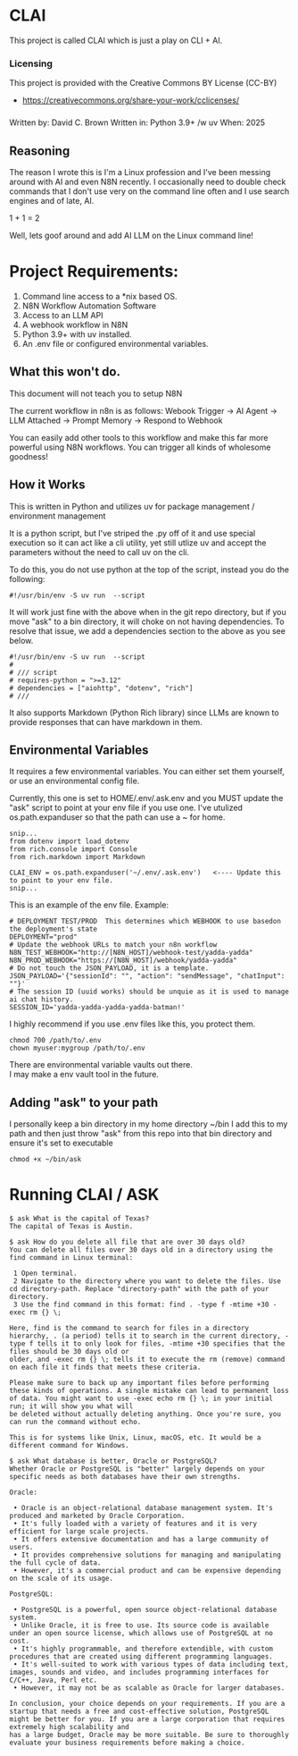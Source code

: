 # CLAI
This project is called CLAI which is just a play on CLI + AI.   

### Licensing
This project is provided with the Creative Commons BY License (CC-BY)
* https://creativecommons.org/share-your-work/cclicenses/
###   
Written by: David C. Brown
Written in: Python 3.9+ /w uv
When: 2025

## Reasoning
The reason I wrote this is I'm a Linux profession and I've been messing
around with AI and even N8N recently.  I occasionally need to double check
commands that I don't use very on the command line often and I use search 
engines and of late, AI.

1 + 1 = 2 

Well, lets goof around and add AI LLM on the Linux command line!  

# Project Requirements:
 1. Command line access to a *nix based OS.
 2. N8N Workflow Automation Software
 3. Access to an LLM API
 4. A webhook workflow in N8N
 5. Python 3.9+ with uv installed.
 6. An .env file or configured environmental variables.

## What this won't do.
This document will not teach you to setup N8N

The current workflow in n8n is as follows:
Webook Trigger -> AI Agent -> LLM Attached -> Prompt Memory -> Respond to Webhook

You can easily add other tools to this workflow and make this far more powerful using
N8N workflows.  You can trigger all kinds of wholesome goodness!

## How it Works
This is written in Python and utilizes uv for package management / environment management

It is a python script, but I've striped the .py off of it and use special execution so it can 
act like a cli utility, yet still utlize uv and accept the parameters without the need to call
uv on the cli.

To do this, you do not use python at the top of the script, instead you do the following:
```
#!/usr/bin/env -S uv run  --script
```
It will work just fine with the above when in the git repo directory, but if you move "ask" 
to a bin directory, it will choke on not having dependencies.   To resolve that issue, we add
a dependencies section to the above as you see below.
```
#!/usr/bin/env -S uv run  --script
#
# /// script
# requires-python = ">=3.12"
# dependencies = ["aiohttp", "dotenv", "rich"]
# ///
```
It also supports Markdown (Python Rich library) since LLMs are known to provide responses that can have markdown in them.

## Environmental Variables
It requires a few environmental variables.  You can either set them yourself, or use an environmental
config file.

Currently, this one is set to HOME/.env/.ask.env and you MUST update the "ask" script to point at your
env file if you use one.  I've utulized os.path.expanduser so that the path can use a ~ for home.

```
snip...
from dotenv import load_dotenv
from rich.console import Console
from rich.markdown import Markdown

CLAI_ENV = os.path.expanduser('~/.env/.ask.env')   <---- Update this to point to your env file.
snip...
```

This is an example of the env file.
Example:
```
# DEPLOYMENT TEST/PROD  This determines which WEBHOOK to use basedon the deployment's state
DEPLOYMENT="prod"
# Update the webhook URLs to match your n8n workflow
N8N_TEST_WEBHOOK="http://[N8N_HOST]/webhook-test/yadda-yadda"
N8N_PROD_WEBHOOK="https://[N8N_HOST]/webhook/yadda-yadda"
# Do not touch the JSON_PAYLOAD, it is a template.
JSON_PAYLOAD='{"sessionId": "", "action": "sendMessage", "chatInput": ""}'
# The session ID (uuid works) should be unquie as it is used to manage ai chat history.
SESSION_ID='yadda-yadda-yadda-yadda-batman!'
```
I highly recommend if you use .env files like this, you protect them.
```
chmod 700 /path/to/.env
chown myuser:mygroup /path/to/.env
```
There are environmental variable vaults out there.  
I may make a env vault tool in the future.  

## Adding "ask" to your path
I personally keep a bin directory in my home directory ~/bin
I add this to my path and then just throw "ask" from this repo 
into that bin directory and ensure it's set to executable
```
chmod +x ~/bin/ask
```
# Running CLAI / ASK
```
$ ask What is the capital of Texas?
The capital of Texas is Austin.

$ ask How do you delete all file that are over 30 days old?
You can delete all files over 30 days old in a directory using the find command in Linux terminal:

 1 Open terminal.
 2 Navigate to the directory where you want to delete the files. Use cd directory-path. Replace "directory-path" with the path of your directory.
 3 Use the find command in this format: find . -type f -mtime +30 -exec rm {} \;

Here, find is the command to search for files in a directory hierarchy, . (a period) tells it to search in the current directory, -type f tells it to only look for files, -mtime +30 specifies that the files should be 30 days old or
older, and -exec rm {} \; tells it to execute the rm (remove) command on each file it finds that meets these criteria.

Please make sure to back up any important files before performing these kinds of operations. A single mistake can lead to permanent loss of data. You might want to use -exec echo rm {} \; in your initial run; it will show you what will
be deleted without actually deleting anything. Once you're sure, you can run the command without echo.

This is for systems like Unix, Linux, macOS, etc. It would be a different command for Windows.

$ ask What database is better, Oracle or PostgreSQL?
Whether Oracle or PostgreSQL is "better" largely depends on your specific needs as both databases have their own strengths.

Oracle:

 • Oracle is an object-relational database management system. It's produced and marketed by Oracle Corporation.
 • It's fully loaded with a variety of features and it is very efficient for large scale projects.
 • It offers extensive documentation and has a large community of users.
 • It provides comprehensive solutions for managing and manipulating the full cycle of data.
 • However, it's a commercial product and can be expensive depending on the scale of its usage.

PostgreSQL:

 • PostgreSQL is a powerful, open source object-relational database system.
 • Unlike Oracle, it is free to use. Its source code is available under an open source license, which allows use of PostgreSQL at no cost.
 • It's highly programmable, and therefore extendible, with custom procedures that are created using different programming languages.
 • It's well-suited to work with various types of data including text, images, sounds and video, and includes programming interfaces for C/C++, Java, Perl etc.
 • However, it may not be as scalable as Oracle for larger databases.

In conclusion, your choice depends on your requirements. If you are a startup that needs a free and cost-effective solution, PostgreSQL might be better for you. If you are a large corporation that requires extremely high scalability and
has a large budget, Oracle may be more suitable. Be sure to thoroughly evaluate your business requirements before making a choice.
```
